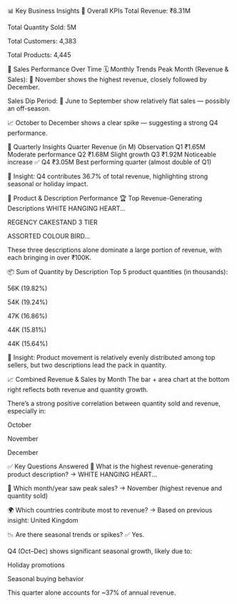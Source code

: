 📊 Key Business Insights
🔢 Overall KPIs
Total Revenue: ₹8.31M

Total Quantity Sold: 5M

Total Customers: 4,383

Total Products: 4,445

📅 Sales Performance Over Time
🗓️ Monthly Trends
Peak Month (Revenue & Sales):
🔹 November shows the highest revenue, closely followed by December.

Sales Dip Period:
🔹 June to September show relatively flat sales — possibly an off-season.

📈 October to December shows a clear spike — suggesting a strong Q4 performance.

📆 Quarterly Insights
Quarter	Revenue (in M)	Observation
Q1	₹1.65M	Moderate performance
Q2	₹1.68M	Slight growth
Q3	₹1.92M	Noticeable increase
✅ Q4	₹3.05M	Best performing quarter (almost double of Q1)

📌 Insight: Q4 contributes 36.7% of total revenue, highlighting strong seasonal or holiday impact.

🧾 Product & Description Performance
🏆 Top Revenue-Generating Descriptions
WHITE HANGING HEART...

REGENCY CAKESTAND 3 TIER

ASSORTED COLOUR BIRD...

These three descriptions alone dominate a large portion of revenue, with each bringing in over ₹100K.

📦 Sum of Quantity by Description
Top 5 product quantities (in thousands):

56K (19.82%)

54K (19.24%)

47K (16.86%)

44K (15.81%)

44K (15.64%)

📌 Insight: Product movement is relatively evenly distributed among top sellers, but two descriptions lead the pack in quantity.

📈 Combined Revenue & Sales by Month
The bar + area chart at the bottom right reflects both revenue and quantity growth.

There’s a strong positive correlation between quantity sold and revenue, especially in:

October

November

December

✅ Key Questions Answered
🛒 What is the highest revenue-generating product description?
→ WHITE HANGING HEART...

📆 Which month/year saw peak sales?
→ November (highest revenue and quantity sold)

🌍 Which countries contribute most to revenue?
→ Based on previous insight: United Kingdom

📉 Are there seasonal trends or spikes?
✅ Yes.

Q4 (Oct–Dec) shows significant seasonal growth, likely due to:

Holiday promotions

Seasonal buying behavior

This quarter alone accounts for ~37% of annual revenue.
